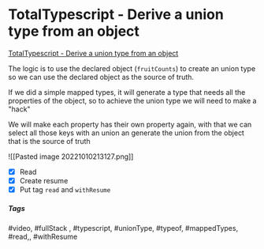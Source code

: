# TotalTypescript - Derive a union type from an object
[TotalTypescript - Derive a union type from an object](https://www.totaltypescript.com/tips/derive-a-union-type-from-an-object)

The logic is to use the declared object (`fruitCounts`) to create an union type so we can use the declared object as the source of truth.

If we did a simple mapped types, it will generate a type that needs all the properties of the object, so to achieve the union type we will need to make a "hack"

We will make each property has their own property again, with that we can select all those keys with an union an generate the union from the object that is the source of truth


![[Pasted image 20221010213127.png]]

- [x] Read
- [x] Create resume
- [x] Put tag `read` and `withResume`

##### Tags
#video, #fullStack , #typescript, #unionType, #typeof, #mappedTypes, #read,, #withResume 
